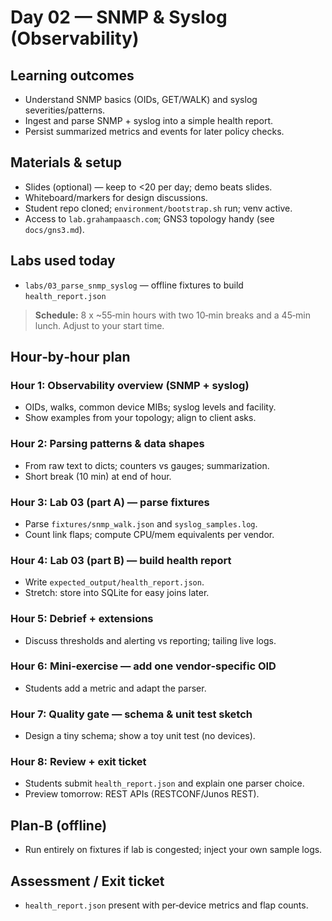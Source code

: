 # Day 02 — SNMP & Syslog (Observability)

## Learning outcomes
- Understand SNMP basics (OIDs, GET/WALK) and syslog severities/patterns.
- Ingest and parse SNMP + syslog into a simple health report.
- Persist summarized metrics and events for later policy checks.

## Materials & setup
- Slides (optional) — keep to <20 per day; demo beats slides.
- Whiteboard/markers for design discussions.
- Student repo cloned; `environment/bootstrap.sh` run; venv active.
- Access to `lab.grahampaasch.com`; GNS3 topology handy (see `docs/gns3.md`).

## Labs used today
- `labs/03_parse_snmp_syslog` — offline fixtures to build `health_report.json`

> **Schedule:** 8 x ~55‑min hours with two 10‑min breaks and a 45‑min lunch. Adjust to your start time.

## Hour‑by‑hour plan

### Hour 1: Observability overview (SNMP + syslog)
- OIDs, walks, common device MIBs; syslog levels and facility.
- Show examples from your topology; align to client asks.

### Hour 2: Parsing patterns & data shapes
- From raw text to dicts; counters vs gauges; summarization.
- Short break (10 min) at end of hour.

### Hour 3: Lab 03 (part A) — parse fixtures
- Parse `fixtures/snmp_walk.json` and `syslog_samples.log`.
- Count link flaps; compute CPU/mem equivalents per vendor.

### Hour 4: Lab 03 (part B) — build health report
- Write `expected_output/health_report.json`.
- Stretch: store into SQLite for easy joins later.

### Hour 5: Debrief + extensions
- Discuss thresholds and alerting vs reporting; tailing live logs.

### Hour 6: Mini‑exercise — add one vendor‑specific OID
- Students add a metric and adapt the parser.

### Hour 7: Quality gate — schema & unit test sketch
- Design a tiny schema; show a toy unit test (no devices).

### Hour 8: Review + exit ticket
- Students submit `health_report.json` and explain one parser choice.
- Preview tomorrow: REST APIs (RESTCONF/Junos REST).

## Plan‑B (offline)
- Run entirely on fixtures if lab is congested; inject your own sample logs.

## Assessment / Exit ticket
- `health_report.json` present with per‑device metrics and flap counts.
